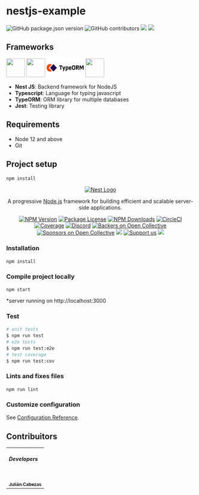 # nestjs-example
<p float="left">
    <img alt="GitHub package.json version" src="https://img.shields.io/github/package-json/v/julian-lm-cabezas/nestjs-example">
    <img alt="GitHub contributors" src="https://img.shields.io/github/contributors/julian-lm-cabezas/nestjs-example">
    <img src="https://badges.pufler.dev/visits/julian-lm-cabezas/nestjs-example">
    <img src="https://badges.pufler.dev/created/julian-lm-cabezas/nestjs-example">
</p>

## Frameworks

<a href="https://docs.nestjs.com/" title="NestJS"><img src="https://nestjs.com/img/logo_text.svg" width="50" height="50"/></a>
<a href="https://www.typescriptlang.org/" title="Typescript"><img src="https://upload.wikimedia.org/wikipedia/commons/thumb/4/4c/Typescript_logo_2020.svg/512px-Typescript_logo_2020.svg.png" width="50" height="50"/></a>
<a href="https://typeorm.io/#/" title="TypeORM"><img src="https://github.com/typeorm/typeorm/raw/master/resources/logo_big.png" width="100" height="50"/></a>
<a href="https://jestjs.io/es-ES/" title="Jest"><img src="https://camo.githubusercontent.com/25e63e3a805b70ec042ed7109f576df0f4cfacee682bb7193c65b11151c86bdd/68747470733a2f2f63646e2e61757468302e636f6d2f626c6f672f74657374696e672d72656163742d776974682d6a6573742f6c6f676f2e706e67" width="50" height="50"/></a>

- **Nest JS**: Backend framework for NodeJS
- **Typescript**: Language for typing javascript
- **TypeORM**: ORM library for multiple databases
- **Jest**: Testing library

## Requirements

- Node 12 and above
- Git

## Project setup
```
npm install
```




<p align="center">
  <a href="http://nestjs.com/" target="blank"><img src="https://nestjs.com/img/logo_text.svg" width="320" alt="Nest Logo" /></a>
</p>

[circleci-image]: https://img.shields.io/circleci/build/github/nestjs/nest/master?token=abc123def456
[circleci-url]: https://circleci.com/gh/nestjs/nest

  <p align="center">A progressive <a href="http://nodejs.org" target="_blank">Node.js</a> framework for building efficient and scalable server-side applications.</p>
    <p align="center">
<a href="https://www.npmjs.com/~nestjscore" target="_blank"><img src="https://img.shields.io/npm/v/@nestjs/core.svg" alt="NPM Version" /></a>
<a href="https://www.npmjs.com/~nestjscore" target="_blank"><img src="https://img.shields.io/npm/l/@nestjs/core.svg" alt="Package License" /></a>
<a href="https://www.npmjs.com/~nestjscore" target="_blank"><img src="https://img.shields.io/npm/dm/@nestjs/common.svg" alt="NPM Downloads" /></a>
<a href="https://circleci.com/gh/nestjs/nest" target="_blank"><img src="https://img.shields.io/circleci/build/github/nestjs/nest/master" alt="CircleCI" /></a>
<a href="https://coveralls.io/github/nestjs/nest?branch=master" target="_blank"><img src="https://coveralls.io/repos/github/nestjs/nest/badge.svg?branch=master#9" alt="Coverage" /></a>
<a href="https://discord.gg/G7Qnnhy" target="_blank"><img src="https://img.shields.io/badge/discord-online-brightgreen.svg" alt="Discord"/></a>
<a href="https://opencollective.com/nest#backer" target="_blank"><img src="https://opencollective.com/nest/backers/badge.svg" alt="Backers on Open Collective" /></a>
<a href="https://opencollective.com/nest#sponsor" target="_blank"><img src="https://opencollective.com/nest/sponsors/badge.svg" alt="Sponsors on Open Collective" /></a>
  <a href="https://paypal.me/kamilmysliwiec" target="_blank"><img src="https://img.shields.io/badge/Donate-PayPal-ff3f59.svg"/></a>
    <a href="https://opencollective.com/nest#sponsor"  target="_blank"><img src="https://img.shields.io/badge/Support%20us-Open%20Collective-41B883.svg" alt="Support us"></a>
  <a href="https://twitter.com/nestframework" target="_blank"><img src="https://img.shields.io/twitter/follow/nestframework.svg?style=social&label=Follow"></a>
</p>
  <!--[![Backers on Open Collective](https://opencollective.com/nest/backers/badge.svg)](https://opencollective.com/nest#backer)
  [![Sponsors on Open Collective](https://opencollective.com/nest/sponsors/badge.svg)](https://opencollective.com/nest#sponsor)-->


### Installation

```
npm install
```

### Compile project locally
```
npm start
```
*server running on http://localhost:3000

### Test

```bash
# unit tests
$ npm run test
# e2e tests
$ npm run test:e2e
# test coverage
$ npm run test:cov
```

### Lints and fixes files
```
npm run lint
```

### Customize configuration
See [Configuration Reference](https://docs.nestjs.com/).



## Contribuitors

<table>
    <tr><td ><h5>Developers</h5></td></tr>
    <tr>
        <td align="center">
            <a href="https://github.com/julian-lm-cabezas">
                <img src="https://avatars.githubusercontent.com/u/53000155?s=64&v=4?s=100" width="100px;" alt=""/>
                <br /><sub><b>Julián Cabezas</b></sub>
            </a>
        </td>
    </tr>
</table>